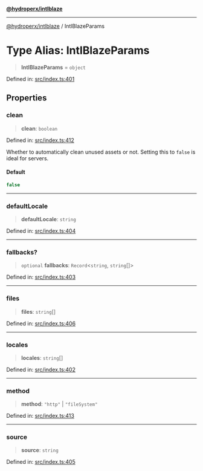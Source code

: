 [**@hydroperx/intlblaze**](../README.md)

***

[@hydroperx/intlblaze](../globals.md) / IntlBlazeParams

# Type Alias: IntlBlazeParams

> **IntlBlazeParams** = `object`

Defined in: [src/index.ts:401](https://github.com/hydroperx/intlblaze.js/blob/f347be9143f2fbd50c3b535bcb3390077b13f2ec/src/index.ts#L401)

## Properties

### clean

> **clean**: `boolean`

Defined in: [src/index.ts:412](https://github.com/hydroperx/intlblaze.js/blob/f347be9143f2fbd50c3b535bcb3390077b13f2ec/src/index.ts#L412)

Whether to automatically clean unused assets or not. Setting this to `false` is ideal for servers.

#### Default

```ts
false
```

***

### defaultLocale

> **defaultLocale**: `string`

Defined in: [src/index.ts:404](https://github.com/hydroperx/intlblaze.js/blob/f347be9143f2fbd50c3b535bcb3390077b13f2ec/src/index.ts#L404)

***

### fallbacks?

> `optional` **fallbacks**: `Record`\<`string`, `string`[]\>

Defined in: [src/index.ts:403](https://github.com/hydroperx/intlblaze.js/blob/f347be9143f2fbd50c3b535bcb3390077b13f2ec/src/index.ts#L403)

***

### files

> **files**: `string`[]

Defined in: [src/index.ts:406](https://github.com/hydroperx/intlblaze.js/blob/f347be9143f2fbd50c3b535bcb3390077b13f2ec/src/index.ts#L406)

***

### locales

> **locales**: `string`[]

Defined in: [src/index.ts:402](https://github.com/hydroperx/intlblaze.js/blob/f347be9143f2fbd50c3b535bcb3390077b13f2ec/src/index.ts#L402)

***

### method

> **method**: `"http"` \| `"fileSystem"`

Defined in: [src/index.ts:413](https://github.com/hydroperx/intlblaze.js/blob/f347be9143f2fbd50c3b535bcb3390077b13f2ec/src/index.ts#L413)

***

### source

> **source**: `string`

Defined in: [src/index.ts:405](https://github.com/hydroperx/intlblaze.js/blob/f347be9143f2fbd50c3b535bcb3390077b13f2ec/src/index.ts#L405)
